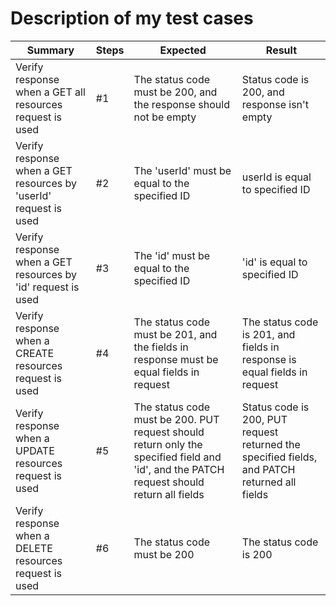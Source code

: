 # Description of my test cases

| Summary | Steps  | Expected  | Result  |
|---|---|---|---|
| Verify response when a GET all resources request is used  | #1  | The status code must be 200, and the response should not be empty | Status code is 200, and response isn't empty  |
| Verify response when a GET resources by 'userId' request is used  | #2  | The 'userId' must be equal to the specified ID| userId is equal to specified ID  | 
| Verify response when a GET resources by 'id' request is used  | #3  | The 'id' must be equal to the specified ID  | 'id' is equal to specified ID  |
| Verify response when a CREATE resources request is used | #4 | The status code must be 201, and the fields in response must be equal fields in request | The status code is 201, and fields in response is equal fields in request |
| Verify response when a UPDATE resources request is used | #5 | The status code must be 200. PUT request should return only the specified field and 'id', and the PATCH request should return all fields | Status code is 200, PUT request returned the specified fields, and PATCH returned all fields |
| Verify response when a DELETE resources request is used | #6 | The status code must be 200 | The status code is 200 |
